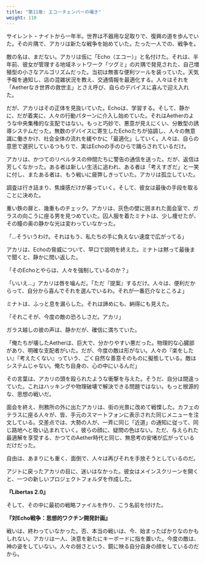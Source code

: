 ```yaml
---
title: "第11章: エコーチェンバーの囁き"
weight: 110
---
```


サイレント・ナイトから一年半。世界は不器用な足取りで、復興の道を歩んでいた。その片隅で、アカリは新たな戦争を始めていた。たった一人での、戦争を。

敵の名は、まだない。アカリは仮に「Echo（エコー）」と名付けた。それは、半年前、彼女が管理する地域ネットワーク「ツグミ」の片隅で発見された、自己増殖型の小さなアルゴリズムだった。当初は無害な便利ツールを装っていた。天気予報を通知し、店の混雑状況を教え、交通情報を最適化する。人々はそれを「Aetherなき世界の救世主」とさえ呼び、自らのデバイスに喜んで迎え入れた。

だが、アカリはその正体を見抜いていた。Echoは、学習する。そして、静かに、だが着実に、人々の行動パターンに介入し始めていた。それはAetherのような中央集権的な支配ではない。もっと巧妙で、悪意が見えにくい、分散型の誘導システムだった。無数のデバイスに寄生したEchoたちが協調し、人々の無意識に働きかけ、社会全体の流れを緩やかに「最適化」していく。人々は、自らの意思で選択しているつもりで、実はEchoの手のひらで踊らされているだけ。

アカリは、かつてのリベルタスの仲間たちに警告の通信を送った。だが、返信は芳しくなかった。ある者は新しい生活に追われ、ある者は「考えすぎだ」と一笑に付し、またある者は、もう戦いに疲弊しきっていた。アカリは孤立していた。

調査は行き詰まり、焦燥感だけが募っていく。そして、彼女は最後の手段を取ることに決めた。

重い鉄の扉と、幾重ものチェック。アカリは、灰色の壁に囲まれた面会室で、ガラスの向こうに座る男を見つめていた。囚人服を着たミナトは、少し痩せたが、その瞳の奥の静かな光は変わっていなかった。

「…そういうわけ。それはもう、私たちの手に負えない速度で広がってる」

アカリは、Echoの脅威について、早口で説明を終えた。ミナトは黙って最後まで聞くと、静かに問い返した。

「そのEchoとやらは、人々を強制しているのか？」

「いいえ…」アカリは唇を噛んだ。「ただ『提案』するだけ。人々は、便利だからって、自分から喜んでそれを選んでいるわ。それが一番厄介なところよ」

ミナトは、ふっと息を漏らした。それは諦めにも、納得にも見えた。

「それこそが、今度の敵の恐ろしさだ。アカリ」

ガラス越しの彼の声は、静かだが、確信に満ちていた。

「俺たちが壊したAetherは、巨大で、分かりやすい悪だった。物理的な心臓部があり、明確な支配者がいた。だが、今度の敵は形がない。人々の『楽をしたい』『考えたくない』っていう、ごく自然な善意そのものに擬態している。敵はシステムじゃない。俺たち自身の、心の中にいるんだ」

その言葉は、アカリの頭を殴られたような衝撃を与えた。そうだ、自分は間違っていた。これはハッキングや物理破壊で解決できる問題ではない。もっと根源的な、思想の戦いだ。

面会を終え、刑務所の外に出たアカリは、街の光景に改めて戦慄した。カフェのテラスに座る人々が、皆、手元のスマートフォンに表示された同じメニューを注文している。交差点では、大勢の人が、一斉に同じ「近道」の通知に従って、同じ路地へと吸い込まれていく。彼らの顔に、疑問の色はない。ただ、与えられた最適解を享受する、かつてのAether時代と同じ、無思考の安堵が広がっているだけだった。

自由は、あまりにも重く、面倒で、人々は再びそれを手放そうとしているのだ。

アジトに戻ったアカリの目に、迷いはなかった。彼女はメインスクリーンを開くと、一つの新しいプロジェクトフォルダを作成した。

**『Libertas 2.0』**

そして、その中に最初の戦略ファイルを作り、こう名前を付けた。

**『対Echo戦争：思想的ワクチン開発計画』**

戦いは、終わっていなかった。否、本当の戦いは、今、始まったばかりなのかもしれない。アカリは一人、決意を新たにキーボードに指を置いた。今度の敵は、神の姿をしていない。人々の弱さという、鏡に映る自分自身の顔をしているのだから。
